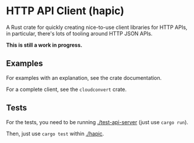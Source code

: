 # HTTP API Client (hapic)

A Rust crate for quickly creating nice-to-use client libraries for HTTP APIs, in particular, there's
lots of tooling around HTTP JSON APIs.

**This is still a work in progress.**

## Examples

For examples with an explanation, see the crate documentation.

For a complete client, see the `cloudconvert` crate.

## Tests

For the tests, you need to be running [./test-api-server](./test-api-server) (just use `cargo run`).

Then, just use `cargo test` within [./hapic](./hapic).
